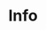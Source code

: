 # Info
<div id="header" aling="center">
    <img src="https://media.giphy.com/media/6hUoffXO1EOsWLlsXL/giphy.gif>
  </div>
